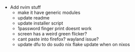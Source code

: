 - Add nvim stuff
  - make it have generic modules
  - update readme
  - update installer script
  - 1password finger print doesnt work
  - screen has a weird green flicker?
  - cant paste into firefox? wayland issue?
  - update dfu to do sudo nix flake update when on nixos

